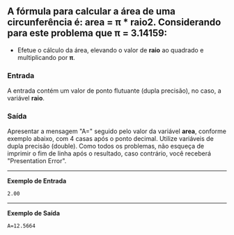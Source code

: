 ## A fórmula para calcular a área de uma circunferência é: area = π * raio2. Considerando para este problema que π = 3.14159:

- Efetue o cálculo da área, elevando o valor de **raio** ao quadrado e multiplicando por **π**.

### Entrada
A entrada contém um valor de ponto flutuante (dupla precisão), no caso, a variável **raio**.

### Saída
Apresentar a mensagem "A=" seguido pelo valor da variável **area**, conforme exemplo abaixo, com 4 casas após o ponto decimal. Utilize variáveis de dupla precisão (double). Como todos os problemas, não esqueça de imprimir o fim de linha após o resultado, caso contrário, você receberá "Presentation Error".

---
**Exemplo de Entrada**
```
2.00
```

---
**Exemplo de Saída**
```
A=12.5664
```
